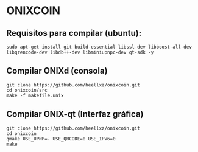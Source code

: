 # ONIXCOIN


## Requisitos para compilar (ubuntu):

```
sudo apt-get install git build-essential libssl-dev libboost-all-dev libqrencode-dev libdb++-dev libminiupnpc-dev qt-sdk -y
```

## Compilar ONIXd (consola)

```
git clone https://github.com/heellxz/onixcoin.git
cd onixcoin/src
make -f makefile.unix
```

## Compilar ONIX-qt (Interfaz gráfica)

```
git clone https://github.com/heellxz/onixcoin.git
cd onixcoin
qmake USE_UPNP=- USE_QRCODE=0 USE_IPV6=0 
make
```